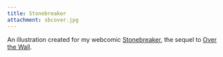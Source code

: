 ```yaml
---
title: Stonebreaker 
attachment: sbcover.jpg
---
```

An illustration created for my webcomic [Stonebreaker](http://stonebreakercomic.com), the sequel to [Over the Wall](http://www.overthewallcomic.com).